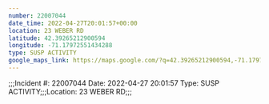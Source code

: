 ```yaml
---
number: 22007044
date_time: 2022-04-27T20:01:57+00:00
location: 23 WEBER RD
latitude: 42.39265212900594
longitude: -71.17972551434288
type: SUSP ACTIVITY
google_maps_link: https://maps.google.com/?q=42.39265212900594,-71.17972551434288
---
```


;;;Incident #: 22007044  Date: 2022-04-27 20:01:57   Type: SUSP ACTIVITY;;;Location: 23 WEBER RD;;;
